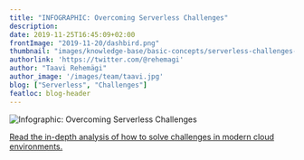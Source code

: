 ```yaml
---
title: "INFOGRAPHIC: Overcoming Serverless Challenges"
description: 
date: 2019-11-25T16:45:09+02:00
frontImage: "2019-11-20/dashbird.png"
thumbnail: "images/knowledge-base/basic-concepts/serverless-challenges-media.png"
authorlink: 'https://twitter.com/@rehemagi'
author: "Taavi Rehemägi"
author_image: '/images/team/taavi.jpg'
blog: ["Serverless", "Challenges"]
featloc: blog-header
---
```


![Infographic: Overcoming Serverless Challenges](/images/knowledge-base/basic-concepts/serverless-challenges.png)

<a href='/knowledge-base/basic-concepts/serverless-challenges-and-solutions/'>Read the in-depth analysis of how to solve challenges in modern cloud environments.</a>

